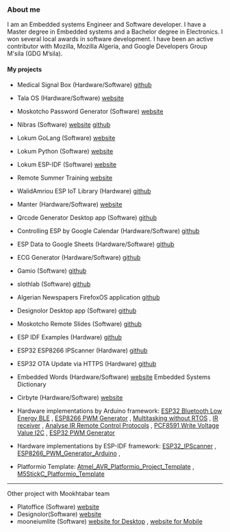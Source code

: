 ### About me
I am an Embedded systems Engineer and Software developer. I have a Master degree in Embedded systems and a Bachelor degree in Electronics. I won several local awards in software development. I have been an active contributor with Mozilla, Mozilla Algeria, and Google Developers Group M'sila (GDG M’sila).
#### My projects
- Medical Signal Box (Hardware/Software) [github](https://github.com/walidamriou/MedicalSignalsBox "github")  
- Tala OS (Hardware/Software)   [website](https://talaos.walidamriou.com/ "website") 
- Moskotcho Password Generator (Software) [website](https://moskotchopg.walidamriou.com "website")  
- Nibras  (Software) [website](https://nibras.walidamriou.com "website") [github](https://github.com/walidamriou/Nibras "github repository of website")    
- Lokum GoLang  (Software) [website](https://lokumgolang.walidamriou.com "website")   
- Lokum Python (Software) [website](https://lokumpython.walidamriou.com "website")   
- Lokum ESP-IDF (Software) [website](https://LokumESPIDF.walidamriou.com "website")   
- Remote Summer Training [website](https://summertraining.walidamriou.com "website") 
- WalidAmriou ESP IoT Library (Hardware) [github](https://github.com/walidamriou/WalidAmriou_ESP_IoT "github")
- Manter  (Hardware/Software) [website](https://manter.walidamriou.com "website")   
- Qrcode Generator Desktop app   (Software) [github](https://github.com/walidamriou/Qrcode-Generator-Desktop-Java "github")   
- Controlling ESP by Google Calendar (Hardware/Software) [github](https://github.com/walidamriou/Controlling_ESP_by_Google_Calendar "github")   
- ESP Data to Google Sheets (Hardware/Software) [github](hhttps://github.com/walidamriou/ESP_Data_to_Google_Sheets "github")   
- ECG Generator (Hardware/Software) [github](https://github.com/walidamriou/ECGGenerator "github")   
- Gamio  (Software) [github](https://github.com/walidamriou/Gamio "github")   
- slothlab  (Software) [github]( https://github.com/walidamriou/slothlab "github")   
- Algerian Newspapers FirefoxOS application [github]( https://github.com/walidamriou/Algerian-Newspapers-FirefoxOS-application "github") 
- Designolor Desktop app  (Software) [github](https://github.com/walidamriou/Designolor_Desktop "github")   
- Moskotcho Remote Slides (Software) [github](https://github.com/walidamriou/Moskotcho_Remote_Slides "github")   
- ESP IDF Examples (Hardware) [github](https://github.com/walidamriou/ESP_IDF_Examples "github")   
- ESP32 ESP8266 IPScanner (Hardware) [github](https://github.com/walidamriou/ESP32_ESP8266_IPScanner "github")   
- ESP32 OTA Update via HTTPS (Hardware) [github](https://github.com/walidamriou/ESP32_OTA_Update_via_HTTPS "github")  
- Embedded Words  (Hardware/Software) [website](https://EmbeddedWords.walidamriou.com "website") Embedded Systems Dictionary 
- Cirbyte (Hardware/Software)   [website](https://Cirbyte.walidamriou.com "website") 
- َHardware implementations by Arduino framework:    [ESP32 Bluetooth Low Energy BLE](https://github.com/walidamriou/ESP32_Bluetooth_Low_Energy_BLE_Arduino "Github") , [ESP8266 PWM Generator](https://github.com/walidamriou/ESP8266_PWM_Generator_Arduino "Github") , [Multitasking without RTOS](https://github.com/walidamriou/Arduino_Multitasking_without_RTOS "Github") , [IR receiver](https://github.com/walidamriou/Arduino_IR_receiver "Github")  , [Analyse IR Remote Control Protocols](https://github.com/walidamriou/ESP32_Analyse_IR_Remote_Control_Protocols "Github") , [PCF8591 Write Voltage Value I2C](https://github.com/walidamriou/Arduino_PCF8591_Write_Analog_Value_I2C "Github") , [ESP32 PWM Generator](https://github.com/walidamriou/ESP32_PWM_Generator_Arduino "Github")



- َHardware implementations by ESP-IDF framework:    [ESP32_IPScanner](https://github.com/walidamriou/ESP32_IPScanner "Github") , [ESP8266_PWM_Generator_Arduino](https://github.com/walidamriou/ESP8266_PWM_Generator_Arduino "Github") ,  
- Platformio Template:  [Atmel_AVR_Platformio_Project_Template](https://github.com/walidamriou/Atmel_AVR_Platformio_Project_Template "Github") , [M5StickC_Platformio_Template](https://github.com/walidamriou/M5StickC_Platformio_Template "Github")
--------
Other project with Mookhtabar team
- Platoffice (Software)   [website](https://www.mookhtabar.com/2018/10/platoffice.html "website")
- Designolor(Software)   [website](https://www.mookhtabar.com/2018/10/designolor.html "website")
- mooneiumlite (Software) [website for Desktop](https://www.mookhtabar.com/2018/09/mooneiumlite.html "website") , [website for Mobile](https://www.mookhtabar.com/2019/09/mooneiumlite-pre-alpha-10-for-android.html "website")
   
